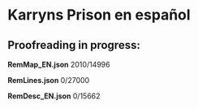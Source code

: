 # Karryns Prison en español  

## Proofreading in progress:  

**RemMap_EN.json**  2010/14996  
  
**RemLines.json**   0/27000  
  
**RemDesc_EN.json** 0/15662  
  
